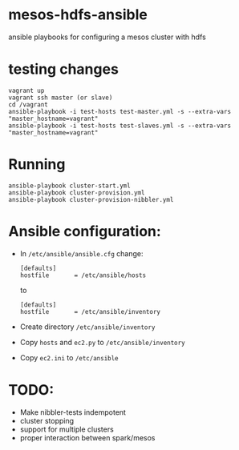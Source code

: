 mesos-hdfs-ansible
==================

ansible playbooks for configuring a mesos cluster with hdfs 

testing changes
===============

```
vagrant up
vagrant ssh master (or slave)
cd /vagrant
ansible-playbook -i test-hosts test-master.yml -s --extra-vars "master_hostname=vagrant"
ansible-playbook -i test-hosts test-slaves.yml -s --extra-vars "master_hostname=vagrant"
```

Running
=======

```
ansible-playbook cluster-start.yml 
ansible-playbook cluster-provision.yml 
ansible-playbook cluster-provision-nibbler.yml 
```

Ansible configuration:
======================

  * In `/etc/ansible/ansible.cfg` change:

    ```
    [defaults]
    hostfile       = /etc/ansible/hosts
    ```

    to 

    ```
    [defaults]
    hostfile       = /etc/ansible/inventory
    ```

  * Create directory `/etc/ansible/inventory`
  * Copy `hosts` and `ec2.py` to `/etc/ansible/inventory`
  * Copy `ec2.ini` to `/etc/ansible`

TODO:
=====

  * Make nibbler-tests indempotent
  * cluster stopping
  * support for multiple clusters 
  * proper interaction between spark/mesos
